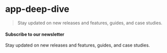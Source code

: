 # app-deep-dive

> Stay updated on new releases and features, guides, and case studies.



#### Subscribe to our newsletter

Stay updated on new releases and features, guides, and case studies.

